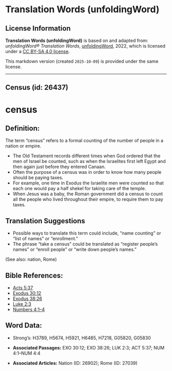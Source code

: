 # Translation Words (unfoldingWord)

## License Information

**Translation Words (unfoldingWord)** is based on and adapted from: _unfoldingWord® Translation Words_, [unfoldingWord](https://unfoldingword.org/utw), 2022, which is licensed under a [CC BY-SA 4.0 license](https://creativecommons.org/licenses/by-sa/4.0/legalcode.en).

This markdown version (created `2025-10-09`) is provided under the same license.



--------------------------------

## Census (id: 26437)

census
======

Definition:
-----------

The term “census” refers to a formal counting of the number of people in a nation or empire.

* The Old Testament records different times when God ordered that the men of Israel be counted, such as when the Israelites first left Egypt and then again just before they entered Canaan.
* Often the purpose of a census was in order to know how many people should be paying taxes.
* For example, one time in Exodus the Israelite men were counted so that each one would pay a half shekel for taking care of the temple.
* When Jesus was a baby, the Roman government did a census to count all the people who lived throughout their empire, to require them to pay taxes.

Translation Suggestions
-----------------------

* Possible ways to translate this term could include, “name counting” or “list of names” or “enrollment.”
* The phrase “take a census” could be translated as “register people’s names” or “enroll people” or “write down people’s names.”

(See also: nation, Rome)

Bible References:
-----------------

* [Acts 5:37](https://ref.ly/Acts5:37)
* [Exodus 30:12](https://ref.ly/Exod30:12)
* [Exodus 38:26](https://ref.ly/Exod38:26)
* [Luke 2:3](https://ref.ly/Luke2:3)
* [Numbers 4:1–4](https://ref.ly/Num4:1-Num4:4)

Word Data:
----------

* Strong’s: H3789, H5674, H5921, H6485, H7218, G05820, G05830

* **Associated Passages:** EXO 30:12; EXO 38:26; LUK 2:3; ACT 5:37; NUM 4:1–NUM 4:4
* **Associated Articles:** Nation (ID: 26902); Rome (ID: 27039)

